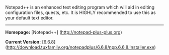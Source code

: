 Notepad++ is an enhanced text editing program which will aid in editing configuration files, quests, etc. It is HIGHLY recommended to use this as your default text editor.

***

**Homepage:** [Notepad++] (http://notepad-plus-plus.org)

**Current Version:** [6.6.8] (http://download.tuxfamily.org/notepadplus/6.6.8/npp.6.6.8.Installer.exe)